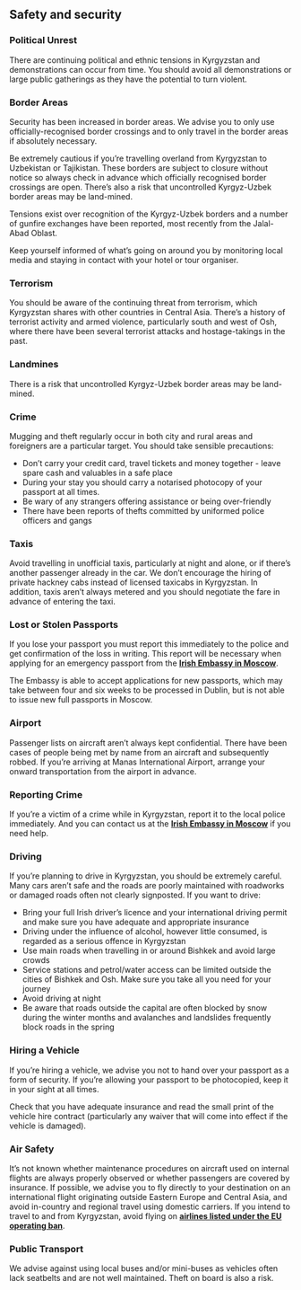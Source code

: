 ## Safety and security

### **Political Unrest**

There are continuing political and ethnic tensions in Kyrgyzstan and demonstrations can occur from time. You should avoid all demonstrations or large public gatherings as they have the potential to turn violent.

### **Border Areas**

Security has been increased in border areas. We advise you to only use officially-recognised border crossings and to only travel in the border areas if absolutely necessary.

Be extremely cautious if you’re travelling overland from Kyrgyzstan to Uzbekistan or Tajikistan. These borders are subject to closure without notice so always check in advance which officially recognised border crossings are open. There’s also a risk that uncontrolled Kyrgyz-Uzbek border areas may be land-mined.

Tensions exist over recognition of the Kyrgyz-Uzbek borders and a number of gunfire exchanges have been reported, most recently from the Jalal-Abad Oblast.

Keep yourself informed of what’s going on around you by monitoring local media and staying in contact with your hotel or tour organiser.

### **Terrorism**

You should be aware of the continuing threat from terrorism, which Kyrgyzstan shares with other countries in Central Asia. There’s a history of terrorist activity and armed violence, particularly south and west of Osh, where there have been several terrorist attacks and hostage-takings in the past.

### **Landmines**

There is a risk that uncontrolled Kyrgyz-Uzbek border areas may be land-mined.

### **Crime**

Mugging and theft regularly occur in both city and rural areas and foreigners are a particular target. You should take sensible precautions:

* Don’t carry your credit card, travel tickets and money together - leave spare cash and valuables in a safe place
* During your stay you should carry a notarised photocopy of your passport at all times.
* Be wary of any strangers offering assistance or being over-friendly
* There have been reports of thefts committed by uniformed police officers and gangs

### **Taxis**

Avoid travelling in unofficial taxis, particularly at night and alone, or if there’s another passenger already in the car. We don’t encourage the hiring of private hackney cabs instead of licensed taxicabs in Kyrgyzstan. In addition, taxis aren’t always metered and you should negotiate the fare in advance of entering the taxi.

### **Lost or Stolen Passports**

If you lose your passport you must report this immediately to the police and get confirmation of the loss in writing. This report will be necessary when applying for an emergency passport from the [**Irish Embassy in Moscow**](https://www.dfa.ie/irish-embassy/russia/contact-us/).

The Embassy is able to accept applications for new passports, which may take between four and six weeks to be processed in Dublin, but is not able to issue new full passports in Moscow.

### **Airport**

Passenger lists on aircraft aren’t always kept confidential. There have been cases of people being met by name from an aircraft and subsequently robbed. If you’re arriving at Manas International Airport, arrange your onward transportation from the airport in advance.

### **Reporting Crime**

If you’re a victim of a crime while in Kyrgyzstan, report it to the local police immediately. And you can contact us at the [**Irish Embassy in Moscow**](https://www.dfa.ie/irish-embassy/russia/contact-us/) if you need help.

### **Driving**

If you’re planning to drive in Kyrgyzstan, you should be extremely careful. Many cars aren’t safe and the roads are poorly maintained with roadworks or damaged roads often not clearly signposted. If you want to drive:

* Bring your full Irish driver’s licence and your international driving permit and make sure you have adequate and appropriate insurance
* Driving under the influence of alcohol, however little consumed, is regarded as a serious offence in Kyrgyzstan
* Use main roads when travelling in or around Bishkek and avoid large crowds
* Service stations and petrol/water access can be limited outside the cities of Bishkek and Osh. Make sure you take all you need for your journey
* Avoid driving at night
* Be aware that roads outside the capital are often blocked by snow during the winter months and avalanches and landslides frequently block roads in the spring

### **Hiring a Vehicle**

If you’re hiring a vehicle, we advise you not to hand over your passport as a form of security. If you’re allowing your passport to be photocopied, keep it in your sight at all times.

Check that you have adequate insurance and read the small print of the vehicle hire contract (particularly any waiver that will come into effect if the vehicle is damaged).

### **Air Safety**

It’s not known whether maintenance procedures on aircraft used on internal flights are always properly observed or whether passengers are covered by insurance. If possible, we advise you to fly directly to your destination on an international flight originating outside Eastern Europe and Central Asia, and avoid in-country and regional travel using domestic carriers. If you intend to travel to and from Kyrgyzstan, avoid flying on [**airlines listed under the EU operating ban**](https://ec.europa.eu/transport/modes/air/safety/air-ban_en).

### **Public Transport**

We advise against using local buses and/or mini-buses as vehicles often lack seatbelts and are not well maintained. Theft on board is also a risk.
